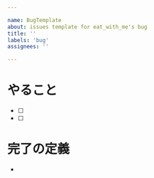 ```yaml
---

name: BugTemplate
about: issues template for eat_with_me's bug
title: ''
labels: 'bug'
assignees: ''

---
```


# やること
- [ ] 
- [ ] 

# 完了の定義
- 